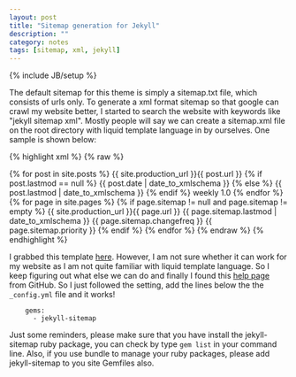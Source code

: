 ```yaml
---
layout: post
title: "Sitemap generation for Jekyll"
description: ""
category: notes 
tags: [sitemap, xml, jekyll]
---
```

{% include JB/setup %}

The default sitemap for this theme is simply a sitemap.txt file, which consists of urls only. To generate a xml format sitemap so that google can crawl my website better, I started to search the website with keywords like "jekyll sitemap xml". Mostly people will say we can create a sitemap.xml file on the root directory with liquid template language in by ourselves. One sample is shown below:


{% highlight xml %}
{% raw %}
<?xml version="1.0" encoding="UTF-8"?>
<urlset xmlns="http://www.sitemaps.org/schemas/sitemap/0.9">
  {% for post in site.posts %}
      <url>
        <loc>{{ site.production_url }}{{ post.url }}</loc>
        {% if post.lastmod == null %}
          <lastmod>{{ post.date | date_to_xmlschema }}</lastmod>
        {% else %}
          <lastmod>{{ post.lastmod | date_to_xmlschema }}</lastmod>
        {% endif %}
        <changefreq>weekly</changefreq>
        <priority>1.0</priority>
      </url>
  {% endfor %}
  {% for page in site.pages %}
    {% if page.sitemap != null and page.sitemap != empty %}
      <url>
        <loc>{{ site.production_url }}{{ page.url }}</loc>
        <lastmod>{{ page.sitemap.lastmod | date_to_xmlschema }}</lastmod>
        <changefreq>{{ page.sitemap.changefreq }}</changefreq>
        <priority>{{ page.sitemap.priority }}</priority>
      </url>
    {% endif %}
  {% endfor %}
</urlset>
{% endraw %}
{% endhighlight %}

I grabbed this template [here](http://davidensinger.com/2013/03/generating-a-sitemap-in-jekyll-without-a-plugin/). However, I am not sure whether it can work for my website as I am not quite familiar with liquid template language. So I keep figuring out what else we can do and finally I found this [help page](https://help.github.com/articles/sitemaps-for-github-pages) from GitHub. So I just followed the setting, add the lines below the the `_config.yml` file and it works!

```
    gems:
      - jekyll-sitemap
```

Just some reminders, please make sure that you have install the jekyll-sitemap ruby package, you can check by type `gem list` in your command line. Also, if you use bundle to manage your ruby packages, please add jekyll-sitemap to you site Gemfiles also.
